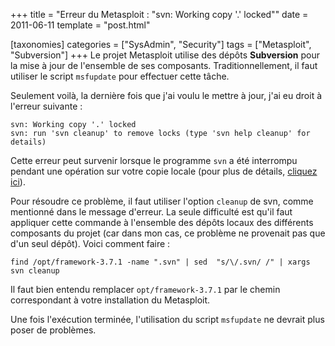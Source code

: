 +++
title = "Erreur du Metasploit : \"svn: Working copy '.' locked\""
date = 2011-06-11
template = "post.html"

[taxonomies]
categories = ["SysAdmin", "Security"]
tags = ["Metasploit", "Subversion"]
+++
Le projet Metasploit utilise des dépôts **Subversion** pour la mise à jour de
l'ensemble de ses composants. Traditionnellement, il faut utiliser le script
`msfupdate` pour effectuer cette tâche.

Seulement voilà, la dernière fois que j'ai voulu le mettre à jour, j'ai eu droit
à l'erreur suivante :

```
svn: Working copy '.' locked
svn: run 'svn cleanup' to remove locks (type 'svn help cleanup' for details)
```

<!-- more -->

Cette erreur peut survenir lorsque le programme `svn` a été interrompu pendant
une opération sur votre copie locale (pour plus de détails, [cliquez
ici][svn-cleanup]).

Pour résoudre ce problème, il faut utiliser l'option `cleanup` de svn, comme
mentionné dans le message d'erreur. La seule difficulté est qu'il faut appliquer
cette commande à l'ensemble des dépôts locaux des différents composants du
projet (car dans mon cas, ce problème ne provenait pas que d'un seul dépôt).
Voici comment faire :

```
find /opt/framework-3.7.1 -name ".svn" | sed  "s/\/.svn/ /" | xargs svn cleanup
```

Il faut bien entendu remplacer `opt/framework-3.7.1` par le chemin correspondant
à votre installation du Metasploit.

Une fois l'exécution terminée, l'utilisation du script `msfupdate` ne devrait
plus poser de problèmes.

 [svn-cleanup]: http://svnbook.red-bean.com/en/1.5/svn.tour.cleanup.html
